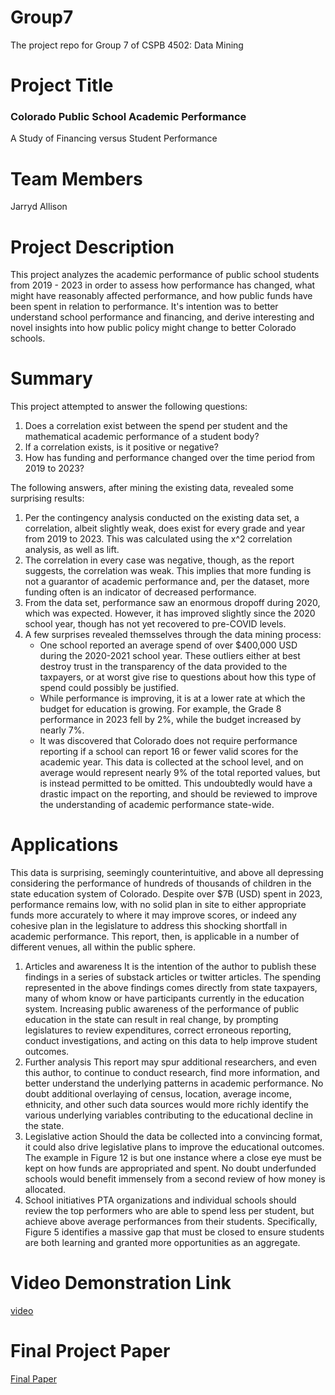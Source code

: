 # Group7
The project repo for Group 7 of CSPB 4502: Data Mining

# Project Title
### Colorado Public School Academic Performance
A Study of Financing versus Student Performance

# Team Members
Jarryd Allison

# Project Description
This project analyzes the academic performance of public school students from 2019 - 2023 in order to assess how performance has changed, what might have reasonably affected performance, and how public funds have been spent in relation to performance. It's intention was to better understand school performance and financing, and derive interesting and novel insights into how public policy might change to better Colorado schools.

# Summary
This project attempted to answer the following questions:
1. Does a correlation exist between the spend per student and the mathematical academic performance of a student body?
2. If a correlation exists, is it positive or negative?
3. How has funding and performance changed over the time period from 2019 to 2023?

The following answers, after mining the existing data, revealed some surprising results:
1. Per the contingency analysis conducted on the existing data set, a correlation, albeit slightly weak, does exist for every grade and year from 2019 to 2023. This was calculated using the x^2 correlation analysis, as well as lift.
2. The correlation in every case was negative, though, as the report suggests, the correlation was weak. This implies that more funding is not a guarantor of academic performance and, per the dataset, more funding often is an indicator of decreased performance.
3. From the data set, performance saw an enormous dropoff during 2020, which was expected. However, it has improved slightly since the 2020 school year, though has not yet recovered to pre-COVID levels.
4. A few surprises revealed themsselves through the data mining process:
   - One school reported an average spend of over $400,000 USD during the 2020-2021 school year. These outliers either at best destroy trust in the transparency of the data provided to the taxpayers, or at worst give rise to questions about how this type of spend could possibly be justified.
   - While performance is improving, it is at a lower rate at which the budget for education is growing. For example, the Grade 8 performance in 2023 fell by 2%, while the budget increased by nearly 7%.
   - It was discovered that Colorado does not require performance reporting if a school can report 16 or fewer valid scores for the academic year. This data is collected at the school level, and on average would represent nearly 9% of the total reported values, but is instead permitted to be omitted. This undoubtedly would have a drastic impact on the reporting, and should be reviewed to improve the understanding of academic performance state-wide.
  
# Applications
This data is surprising, seemingly counterintuitive, and above all depressing considering the performance of hundreds of thousands of children in the state education system of Colorado. Despite over $7B (USD) spent in 2023, performance remains low, with no solid plan in site to either appropriate funds more accurately to where it may improve scores, or indeed any cohesive plan in the legislature to address this shocking shortfall in academic performance. This report, then, is applicable in a number of different venues, all within the public sphere.
1. Articles and awareness
It is the intention of the author to publish these findings in a series of substack articles or twitter articles. The spending represented in the above findings comes directly from state taxpayers, many of whom know or have participants currently in the education system. Increasing public awareness of the performance of public education in the state can result in real change, by prompting legislatures to review expenditures, correct erroneous reporting, conduct investigations, and acting on this data to help improve student outcomes.
2. Further analysis
This report may spur additional researchers, and even this author, to continue to conduct research, find more information, and better understand the underlying patterns in academic performance. No doubt additional overlaying of census, location, average income, ethnicity, and other such data sources would more richly identify the various underlying variables contributing to the educational decline in the state.
3. Legislative action
Should the data be collected into a convincing format, it could also drive legislative plans to improve the educational outcomes. The example in Figure 12 is but one instance where a close eye must be kept on how funds are appropriated and spent. No doubt underfunded schools would benefit immensely from a second review of how money is allocated.
4. School initiatives
PTA organizations and individual schools should review the top performers who are able to spend less per student, but achieve above average performances from their students. Specifically, Figure 5 identifies a massive gap that must be closed to ensure students are both learning and granted more opportunities as an aggregate.

# Video Demonstration Link
[video](https://vimeo.com/995866501?share=copy)

# Final Project Paper
[Final Paper](https://github.com/jarrydallison/group7/blob/main/Group7_Colorado_Public_School_Academic_Performance_Part4.pdf)
